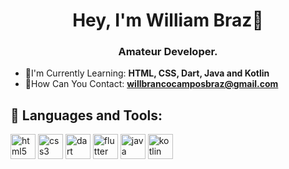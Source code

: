 <h1 align="center">Hey, I'm William Braz👋</h1>
<h3 align="center">Amateur Developer.</h3>

- :seedling:I'm Currently Learning: **HTML, CSS, Dart, Java and Kotlin**
- :love_letter:How Can You Contact: **willbrancocamposbraz@gmail.com**

## 🚀 Languages and Tools:
<p align="left"> 
<img src="https://cdn.jsdelivr.net/gh/devicons/devicon/icons/html5/html5-original.svg" alt="html5" width="40" height="40"/> 
  
<img src="https://cdn.jsdelivr.net/gh/devicons/devicon/icons/css3/css3-original.svg" alt="css3" width="40" height="40"/>
 
<img src="https://cdn.jsdelivr.net/gh/devicons/devicon/icons/dart/dart-original.svg" alt="dart" width="40" height="40"/>

<img src="https://cdn.jsdelivr.net/gh/devicons/devicon/icons/flutter/flutter-original.svg" alt="flutter" width="40" height="40"/>
  
<img src="https://cdn.jsdelivr.net/gh/devicons/devicon/icons/java/java-original.svg" alt="java" width="40" height="40"/>
  
<img src="https://cdn.jsdelivr.net/gh/devicons/devicon/icons/kotlin/kotlin-original.svg" alt="kotlin" width="40" height="40"/>




